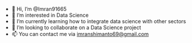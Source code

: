 - 👋 Hi, I’m @Imran91665
- 👀 I’m interested in Data Science
- 🌱 I’m currently learning how to integrate data science with other sectors
- 💞️ I’m looking to collaborate on a Data Science project
- 📫 You can contact me via imranshimanto69@gmail.com

<!---
Imran91665/Imran91665 is a ✨ special ✨ repository because its `README.md` (this file) appears on your GitHub profile.
You can click the Preview link to take a look at your changes.
--->
